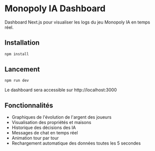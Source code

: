 # Monopoly IA Dashboard

Dashboard Next.js pour visualiser les logs du jeu Monopoly IA en temps réel.

## Installation

```bash
npm install
```

## Lancement

```bash
npm run dev
```

Le dashboard sera accessible sur http://localhost:3000

## Fonctionnalités

- Graphiques de l'évolution de l'argent des joueurs
- Visualisation des propriétés et maisons
- Historique des décisions des IA
- Messages de chat en temps réel
- Animation tour par tour
- Rechargement automatique des données toutes les 5 secondes